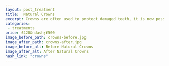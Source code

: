 ```yaml
---
layout: post_treatment
title:  Natural Crowns
excerpt: Crowns are often used to protect damaged teeth, it is now possible to construct crowns that blend in perfectly with your natural teeth. The picture shows a lady who previously had a crown that was obvious when she smiled. Using cutting edge techniques and working with a top ceramist we were able to construct a new crown that was a perfect match to her natural teeth.
categories:
 - treatments
price: £420&ndash;£500
image_before_path: crowns-before.jpg
image_after_path: crowns-after.jpg
image_before_alt: Before Natural Crowns
image_after_alt: After Natural Crowns
hash_link: "crowns"
---
```

